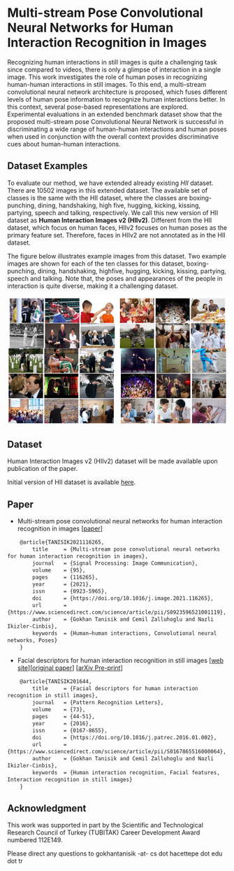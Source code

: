 # Multi-stream Pose Convolutional Neural Networks for Human Interaction Recognition in Images
Recognizing human interactions in still images is quite a challenging task since compared to videos, there is only a glimpse of interaction in a single image. This work investigates the role of human poses in recognizing human-human interactions in still images. To this end, a multi-stream convolutional neural network architecture is proposed, which fuses different levels of human pose information to recognize human interactions better. In this context, several pose-based representations are explored. Experimental evaluations in an extended benchmark dataset show that the proposed multi-stream pose Convolutional Neural Network is successful in discriminating a wide range of human-human interactions and human poses when used in conjunction with the overall context provides discriminative cues about human-human interactions.

## Dataset Examples
To evaluate our method, we have extended already existing _HII_ dataset. There are 10502 images in this extended dataset. The available set of classes is the same with the HII dataset, where the classes are boxing-punching, dining, handshaking, high five, hugging, kicking, kissing, partying, speech and talking, respectively. We call this new version of HII dataset as **Human Interaction Images v2 (HIIv2)**. Different from the HII dataset, which focus on human faces, HIIv2 focuses on human poses as the primary feature set. Therefore, faces in HIIv2 are not annotated as in the HII dataset.

The figure below illustrates example images from this dataset. Two example images are shown for each of the ten classes for this dataset, boxing-punching, dining, handshaking, highfive, hugging, kicking, kissing, partying, speech and talking. Note that, the poses and appearances of the people in interaction is quite diverse, making it a challenging dataset.

![Image](images/hiiv2_sample.png)

## Dataset
Human Interaction Images v2 (HIIv2) dataset will be made available upon publication of the paper. 


Initial version of HII dataset is available [here](https://gtanisik.github.io/projects/hii).

## Paper

* Multi-stream pose convolutional neural networks for human interaction recognition in images [[paper](https://www.sciencedirect.com/science/article/pii/S0923596521001119?dgcid=author)]

```
    @article{TANISIK2021116265,
        title     = {Multi-stream pose convolutional neural networks for human interaction recognition in images},
        journal   = {Signal Processing: Image Communication},
        volume    = {95},
        pages     = {116265},
        year      = {2021},
        issn      = {0923-5965},
        doi       = {https://doi.org/10.1016/j.image.2021.116265},
        url       = {https://www.sciencedirect.com/science/article/pii/S0923596521001119},
        author    = {Gokhan Tanisik and Cemil Zalluhoglu and Nazli Ikizler-Cinbis},
        keywords  = {Human–human interactions, Convolutional neural networks, Poses}
    }
```
* Facial descriptors for human interaction recognition in still images [[web site](https://gtanisik.github.io/projects/hii)][[original paper](http://www.sciencedirect.com/science/article/pii/S0167865516000064)] [[arXiv Pre-print](http://arxiv.org/abs/1509.05366)]

```
    @article{TANISIK201644,
        title     = {Facial descriptors for human interaction recognition in still images},
        journal   = {Pattern Recognition Letters},
        volume    = {73},
        pages     = {44-51},
        year      = {2016},
        issn      = {0167-8655},
        doi       = {https://doi.org/10.1016/j.patrec.2016.01.002},
        url       = {https://www.sciencedirect.com/science/article/pii/S0167865516000064},
        author    = {Gokhan Tanisik and Cemil Zalluhoglu and Nazli Ikizler-Cinbis},
        keywords  = {Human interaction recognition, Facial features, Interaction recognition in still images}
    }
```

## Acknowledgment
This work was supported in part by the Scientific and Technological Research Council of Turkey (TUBITAK) Career Development Award numbered 112E149.

Please direct any questions to gokhantanisik -at- cs dot hacettepe dot edu dot tr
